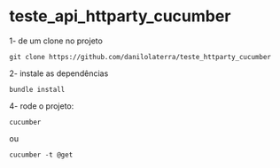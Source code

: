# teste_api_httparty_cucumber

1- de um clone no projeto

```
git clone https://github.com/danilolaterra/teste_httparty_cucumber
```

2- instale as dependências

```
bundle install
```

4- rode o projeto:

```
cucumber
```

ou 

```
cucumber -t @get
```
